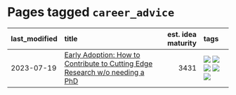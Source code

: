 # Pages tagged `career_advice`

|last_modified|title|est. idea maturity|tags
|:---|:---|---:|:---|
|2023-07-19|[Early Adoption: How to Contribute to Cutting Edge Research w/o needing a PhD](../early_adoption_and_fomo.md)|3431|[![](https://img.shields.io/badge/tag-autobiographical-c456a9)](../tags/autobiographical.md) [![](https://img.shields.io/badge/tag-career_advice-d7de4b)](../tags/career_advice.md) [![](https://img.shields.io/badge/tag-early_adoption-e54ba1)](../tags/early_adoption.md) [![](https://img.shields.io/badge/tag-mentoring-426a5f)](../tags/mentoring.md) [![](https://img.shields.io/badge/tag-reddit-e3b2c7)](../tags/reddit.md)|